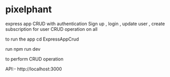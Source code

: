# pixelphant
 express app CRUD with authentication
Sign up , login , update user , create subscription for user 
CRUD operation on all 

to run the app 
cd ExpressAppCrud

run 
npm run dev

to perform CRUD operation

API:- http://localhost:3000

